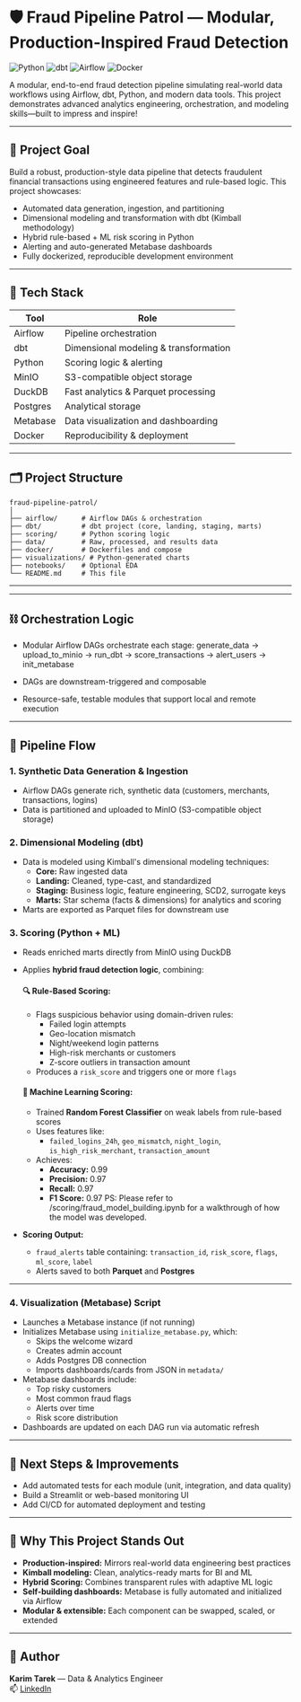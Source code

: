 # 🛡️ Fraud Pipeline Patrol — Modular, Production-Inspired Fraud Detection

![Python](https://img.shields.io/badge/Python-3.10-blue?logo=python)
![dbt](https://img.shields.io/badge/dbt-%23FF694B.svg?logo=dbt&logoColor=white)
![Airflow](https://img.shields.io/badge/Airflow-2.7.0-blue?logo=apache-airflow)
![Docker](https://img.shields.io/badge/Docker-Desktop-blue?logo=docker)

A modular, end-to-end fraud detection pipeline simulating real-world data workflows using Airflow, dbt, Python, and modern data tools. This project demonstrates advanced analytics engineering, orchestration, and modeling skills—built to impress and inspire!

---

## 🎯 Project Goal

Build a robust, production-style data pipeline that detects fraudulent financial transactions using engineered features and rule-based logic. This project showcases:

- Automated data generation, ingestion, and partitioning
- Dimensional modeling and transformation with dbt (Kimball methodology)
- Hybrid rule-based + ML risk scoring in Python
- Alerting and auto-generated Metabase dashboards
- Fully dockerized, reproducible development environment

---

## 🧱 Tech Stack

| Tool              | Role                                       |
|-------------------|--------------------------------------------|
| Airflow           | Pipeline orchestration                     |
| dbt               | Dimensional modeling & transformation      |
| Python            | Scoring logic & alerting                   |
| MinIO             | S3-compatible object storage               |
| DuckDB            | Fast analytics & Parquet processing        |
| Postgres          | Analytical storage                         |
| Metabase          | Data visualization and dashboarding        |
| Docker            | Reproducibility & deployment               |

---


## 🗂️ Project Structure

```
fraud-pipeline-patrol/
│
├── airflow/      # Airflow DAGs & orchestration
├── dbt/          # dbt project (core, landing, staging, marts)
├── scoring/      # Python scoring logic
├── data/         # Raw, processed, and results data
├── docker/       # Dockerfiles and compose
├── visualizations/ # Python-generated charts
├── notebooks/    # Optional EDA
└── README.md     # This file
```

---

---

## ⛓️ Orchestration Logic

- Modular Airflow DAGs orchestrate each stage:
generate_data → upload_to_minio → run_dbt → score_transactions → alert_users → init_metabase

- DAGs are downstream-triggered and composable
- Resource-safe, testable modules that support local and remote execution

---

## 🔄 Pipeline Flow

### 1. **Synthetic Data Generation & Ingestion**
- Airflow DAGs generate rich, synthetic data (customers, merchants, transactions, logins)
- Data is partitioned and uploaded to MinIO (S3-compatible object storage)

### 2. **Dimensional Modeling (dbt)**
- Data is modeled using Kimball's dimensional modeling techniques:
  - **Core:** Raw ingested data
  - **Landing:** Cleaned, type-cast, and standardized
  - **Staging:** Business logic, feature engineering, SCD2, surrogate keys
  - **Marts:** Star schema (facts & dimensions) for analytics and scoring
- Marts are exported as Parquet files for downstream use

### 3. **Scoring (Python + ML)**

- Reads enriched marts directly from MinIO using DuckDB  
- Applies **hybrid fraud detection logic**, combining:

  #### 🔍 Rule-Based Scoring:
  - Flags suspicious behavior using domain-driven rules:
    - Failed login attempts
    - Geo-location mismatch
    - Night/weekend login patterns
    - High-risk merchants or customers
    - Z-score outliers in transaction amount
  - Produces a `risk_score` and triggers one or more `flags`

  #### 🤖 Machine Learning Scoring:
  - Trained **Random Forest Classifier** on weak labels from rule-based scores
  - Uses features like:
    - `failed_logins_24h`, `geo_mismatch`, `night_login`, `is_high_risk_merchant`, `transaction_amount`
  - Achieves:
    - **Accuracy:** 0.99
    - **Precision:** 0.97
    - **Recall:** 0.97
    - **F1 Score:** 0.97
  PS: Please refer to /scoring/fraud_model_building.ipynb for a walkthrough of how the model was developed. 

- **Scoring Output:**
  - `fraud_alerts` table containing: `transaction_id`, `risk_score`, `flags`, `ml_score`, `label`
  - Alerts saved to both **Parquet** and **Postgres**

---


### 4. **Visualization (Metabase) Script**
  - Launches a Metabase instance (if not running)
  - Initializes Metabase using `initialize_metabase.py`, which:
    - Skips the welcome wizard
    - Creates admin account
    - Adds Postgres DB connection
    - Imports dashboards/cards from JSON in `metadata/`
- Metabase dashboards include:
  - Top risky customers
  - Most common fraud flags
  - Alerts over time
  - Risk score distribution
- Dashboards are updated on each DAG run via automatic refresh

---

## 🚧 Next Steps & Improvements

- Add automated tests for each module (unit, integration, and data quality)
- Build a Streamlit or web-based monitoring UI
- Add CI/CD for automated deployment and testing

---


## 🌟 Why This Project Stands Out

- **Production-inspired:** Mirrors real-world data engineering best practices
- **Kimball modeling:** Clean, analytics-ready marts for BI and ML
- **Hybrid Scoring:** Combines transparent rules with adaptive ML logic
- **Self-building dashboards:** Metabase is fully automated and initialized via Airflow
- **Modular & extensible:** Each component can be swapped, scaled, or extended

---

## 👤 Author

**Karim Tarek** — Data & Analytics Engineer  
📫 [LinkedIn](https://www.linkedin.com/in/karimtarek)

